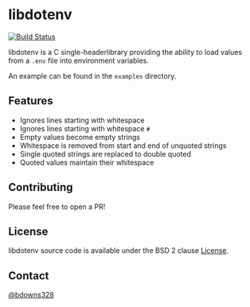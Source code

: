 # libdotenv

[![Build Status](https://travis-ci.com/briandowns/libdotenv.svg?branch=master)](https://travis-ci.com/briandowns/libdotenv)

libdotenv is a C single-headerlibrary providing the ability to load values from a `.env` file into environment variables.

An example can be found in the `examples` directory.

## Features

* Ignores lines starting with whitespace
* Ignores lines starting with whitespace `#`
* Empty values become empty strings
* Whitespace is removed from start and end of unquoted strings
* Single quoted strings are replaced to double quoted
* Quoted values maintain their whitespace

## Contributing

Please feel free to open a PR!

## License

libdotenv source code is available under the BSD 2 clause [License](/LICENSE).

## Contact

[@bdowns328](http://twitter.com/bdowns328)
